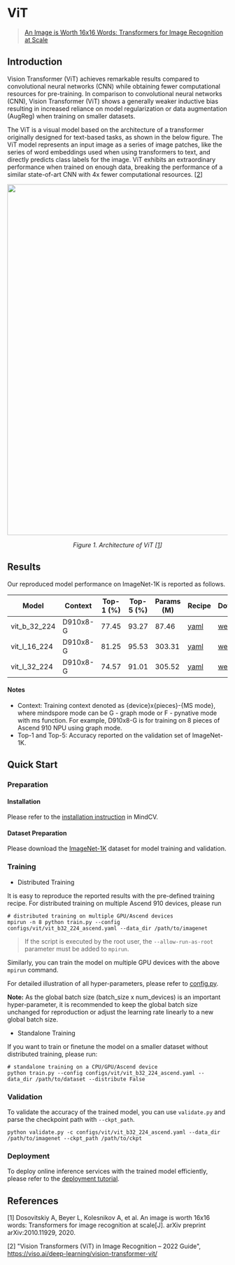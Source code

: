 # ViT
<!--- Guideline: use url linked to abstract in ArXiv instead of PDF for fast loading.  -->

> [ An Image is Worth 16x16 Words: Transformers for Image Recognition at Scale](https://arxiv.org/abs/2010.11929)

## Introduction
<!--- Guideline: Introduce the model and architectures. Cite if you use/adopt paper explanation from others. -->

Vision Transformer (ViT) achieves remarkable results compared to convolutional neural networks (CNN) while obtaining fewer computational resources for pre-training. In comparison to convolutional neural networks (CNN), Vision Transformer (ViT) shows a generally weaker inductive bias resulting in increased reliance on model regularization or data augmentation (AugReg) when training on smaller datasets.

The ViT is a visual model based on the architecture of a transformer originally designed for text-based tasks, as shown in the below figure. The ViT model represents an input image as a series of image patches, like the series of word embeddings used when using transformers to text, and directly predicts class labels for the image. ViT exhibits an extraordinary performance when trained on enough data, breaking the performance of a similar state-of-art CNN with 4x fewer computational resources. [[2](#references)]

<!--- Guideline: If an architecture table/figure is available in the paper, put one here and cite for intuitive illustration. -->

<p align="center">
  <img src="https://user-images.githubusercontent.com/8156835/210041797-6576b2f4-3d77-41d9-b5f0-16fed3f261d8.png" width=800 />
</p>
<p align="center">
  <em> Figure 1. Architecture of ViT [<a href="#references">1</a>] </em>
</p>

## Results
<!--- Guideline:
Table Format:
- Model: model name in lower case with _ seperator.
- Context: Training context denoted as {device}x{pieces}-{MS mode}, where mindspore mode can be G - graph mode or F - pynative mode with ms function. For example, D910x8-G is for training on 8 pieces of Ascend 910 NPU using graph mode.
- Top-1 and Top-5: Keep 2 digits after the decimal point.
- Params (M): # of model parameters in millions (10^6). Keep 2 digits after the decimal point
- Recipe: Training recipe/configuration linked to a yaml config file. Use absolute url path.
- Download: url of the pretrained model weights. Use absolute url path.
-->

Our reproduced model performance on ImageNet-1K is reported as follows.

<div align="center">

| Model        | Context  | Top-1 (%) | Top-5 (%) | Params (M) | Recipe                                                                                        | Download                                                                                |
|--------------|----------|--|-----------|------------|-----------------------------------------------------------------------------------------------|-----------------------------------------------------------------------------------------|
| vit_b_32_224 | D910x8-G | 77.45 | 93.27     | 87.46      | [yaml](https://github.com/mindspore-lab/mindcv/blob/main/configs/vit/vit_b32_224_ascend.yaml) | [weights](https://download.mindspore.cn/toolkits/mindcv/vit/vit_b_32_224-4a1c9d8e.ckpt) |
| vit_l_16_224 | D910x8-G | 81.25 | 95.53     | 303.31     | [yaml](https://github.com/mindspore-lab/mindcv/blob/main/configs/vit/vit_l16_224_ascend.yaml) | [weights](https://download.mindspore.cn/toolkits/mindcv/vit/vit_l_16_224-d2635f8b.ckpt) |
| vit_l_32_224 | D910x8-G | 74.57 | 91.01     | 305.52     | [yaml](https://github.com/mindspore-lab/mindcv/blob/main/configs/vit/vit_l32_224_ascend.yaml) | [weights](https://download.mindspore.cn/toolkits/mindcv/vit/vit_l_32_224-8c8ea164.ckpt) |

</div>

#### Notes
- Context: Training context denoted as {device}x{pieces}-{MS mode}, where mindspore mode can be G - graph mode or F - pynative mode with ms function. For example, D910x8-G is for training on 8 pieces of Ascend 910 NPU using graph mode.
- Top-1 and Top-5: Accuracy reported on the validation set of ImageNet-1K.


## Quick Start
### Preparation

#### Installation
Please refer to the [installation instruction](https://github.com/mindspore-lab/mindcv#installation) in MindCV.

#### Dataset Preparation
Please download the [ImageNet-1K](https://www.image-net.org/challenges/LSVRC/2012/index.php) dataset for model training and validation.

### Training
<!--- Guideline: Avoid using shell script in the command line. Python script preferred. -->

* Distributed Training

It is easy to reproduce the reported results with the pre-defined training recipe. For distributed training on multiple Ascend 910 devices, please run

```shell
# distributed training on multiple GPU/Ascend devices
mpirun -n 8 python train.py --config configs/vit/vit_b32_224_ascend.yaml --data_dir /path/to/imagenet
```
> If the script is executed by the root user, the `--allow-run-as-root` parameter must be added to `mpirun`.

Similarly, you can train the model on multiple GPU devices with the above `mpirun` command.

For detailed illustration of all hyper-parameters, please refer to [config.py](https://github.com/mindspore-lab/mindcv/blob/main/config.py).

**Note:**  As the global batch size  (batch_size x num_devices) is an important hyper-parameter, it is recommended to keep the global batch size unchanged for reproduction or adjust the learning rate linearly to a new global batch size.

* Standalone Training

If you want to train or finetune the model on a smaller dataset without distributed training, please run:

```shell
# standalone training on a CPU/GPU/Ascend device
python train.py --config configs/vit/vit_b32_224_ascend.yaml --data_dir /path/to/dataset --distribute False
```

### Validation

To validate the accuracy of the trained model, you can use `validate.py` and parse the checkpoint path with `--ckpt_path`.

```
python validate.py -c configs/vit/vit_b32_224_ascend.yaml --data_dir /path/to/imagenet --ckpt_path /path/to/ckpt
```

### Deployment

To deploy online inference services with the trained model efficiently, please refer to the [deployment tutorial](https://mindspore-lab.github.io/mindcv/tutorials/deployment/).

## References
<!--- Guideline: Citation format GB/T 7714 is suggested. -->

[1] Dosovitskiy A, Beyer L, Kolesnikov A, et al. An image is worth 16x16 words: Transformers for image recognition at scale[J]. arXiv preprint arXiv:2010.11929, 2020.

[2] "Vision Transformers (ViT) in Image Recognition – 2022 Guide", https://viso.ai/deep-learning/vision-transformer-vit/
